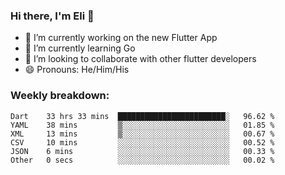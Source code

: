 ### Hi there, I'm Eli 👋
- 🔭 I’m currently working on the new Flutter App
- 🌱 I’m currently learning Go
- 🦄 I’m looking to collaborate with other flutter developers
- 😄 Pronouns: He/Him/His

### Weekly breakdown:
<!--START_SECTION:waka-->

```text
Dart    33 hrs 33 mins  ████████████████████████░   96.62 %
YAML    38 mins         ▒░░░░░░░░░░░░░░░░░░░░░░░░   01.85 %
XML     13 mins         ▒░░░░░░░░░░░░░░░░░░░░░░░░   00.67 %
CSV     10 mins         ░░░░░░░░░░░░░░░░░░░░░░░░░   00.52 %
JSON    6 mins          ░░░░░░░░░░░░░░░░░░░░░░░░░   00.33 %
Other   0 secs          ░░░░░░░░░░░░░░░░░░░░░░░░░   00.02 %
```

<!--END_SECTION:waka-->
